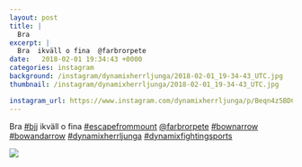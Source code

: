 ```yaml
---
layout: post
title: |
  Bra 
excerpt: |
  Bra  ikväll o fina  @farbrorpete    
date:   2018-02-01 19:34:43 +0000
categories: instagram
background: /instagram/dynamixherrljunga/2018-02-01_19-34-43_UTC.jpg
thumbnail: /instagram/dynamixherrljunga/2018-02-01_19-34-43_UTC.jpg

instagram_url: https://www.instagram.com/dynamixherrljunga/p/Beqn4z5BDCU
---
```

Bra [#bjj](https://www.instagram.com/explore/tags/bjj/) ikväll o fina [#escapefrommount](https://www.instagram.com/explore/tags/escapefrommount/) [@farbrorpete](https://www.instagram.com/farbrorpete/) [#bownarrow](https://www.instagram.com/explore/tags/bownarrow/) [#bowandarrow](https://www.instagram.com/explore/tags/bowandarrow/) [#dynamixherrljunga](https://www.instagram.com/explore/tags/dynamixherrljunga/) [#dynamixfightingsports](https://www.instagram.com/explore/tags/dynamixfightingsports/)



<img src='{{ site.baseurl }}/instagram/dynamixherrljunga/2018-02-01_19-34-43_UTC.jpg' class='img-fluid' />
